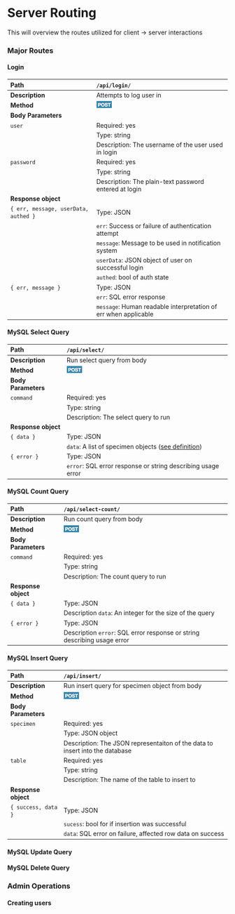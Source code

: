 # Server Routing

This will overview the routes utilized for client -> server interactions

### Major Routes

#### Login

| Path                                 | `/api/login/`                                                   |
| :----------------------------------- | :-------------------------------------------------------------- |
| <b>Description</b>                   | Attempts to log user in                                         |
| <b>Method </b>                       | ![Post Request](../assets/post.png)                             |
| <b>Body Parameters</b>               |                                                                 |
| `user`                               | Required: yes                                                   |
|                                      | Type: string                                                    |
|                                      | Description: The username of the user used in login             |
| `password`                           | Required: yes                                                   |
|                                      | Type: string                                                    |
|                                      | Description: The plain-text password entered at login           |
| <b>Response object</b>               |                                                                 |
| `{ err, message, userData, authed }` | Type: JSON                                                      |
|                                      | `err`: Success or failure of authentication attempt             |
|                                      | `message`: Message to be used in notification system            |
|                                      | `userData`: JSON object of user on successful login             |
|                                      | `authed`: bool of auth state                                    |
| `{ err, message }`                   | Type: JSON                                                      |
|                                      | `err`: SQL error response                                       |
|                                      | `message`: Human readable interpretation of err when applicable |

#### MySQL Select Query

| Path                   | `/api/select/`                                                                                                                                          |
| :--------------------- | :------------------------------------------------------------------------------------------------------------------------------------------------------ |
| <b>Description</b>     | Run select query from body                                                                                                                              |
| <b>Method </b>         | ![Post Request](../assets/post.png)                                                                                                                     |
| <b>Body Parameters</b> |                                                                                                                                                         |
| `command`              | Required: yes                                                                                                                                           |
|                        | Type: string                                                                                                                                            |
|                        | Description: The select query to run                                                                                                                    |
| <b>Response object</b> |                                                                                                                                                         |
| `{ data }`             | Type: JSON                                                                                                                                              |
|                        | `data`: A list of specimen objects (<a href="https://github.com/FLMNH-MGCL/spesql/blob/main/docs/development/SpecimenDefinition.md">see definition</a>) |
| `{ error }`            | Type: JSON                                                                                                                                              |
|                        | `error`: SQL error response or string describing usage error                                                                                            |

#### MySQL Count Query

| Path                   | `/api/select-count/`                                                     |
| :--------------------- | :----------------------------------------------------------------------- |
| <b>Description</b>     | Run count query from body                                                |
| <b>Method </b>         | ![Post Request](../assets/post.png)                                      |
| <b>Body Parameters</b> |                                                                          |
| `command`              | Required: yes                                                            |
|                        | Type: string                                                             |
|                        | Description: The count query to run                                      |
| <b>Response object</b> |                                                                          |
| `{ data }`             | Type: JSON                                                               |
|                        | Description `data`: An integer for the size of the query                 |
| `{ error }`            | Type: JSON                                                               |
|                        | Description `error`: SQL error response or string describing usage error |

#### MySQL Insert Query

| Path                   | `/api/insert/`                                                               |
| :--------------------- | :--------------------------------------------------------------------------- |
| <b>Description</b>     | Run insert query for specimen object from body                               |
| <b>Method </b>         | ![Post Request](../assets/post.png)                                          |
| <b>Body Parameters</b> |                                                                              |
| `specimen`             | Required: yes                                                                |
|                        | Type: JSON object                                                            |
|                        | Description: The JSON representaiton of the data to insert into the database |
| `table`                | Required: yes                                                                |
|                        | Type: string                                                                 |
|                        | Description: The name of the table to insert to                              |
| <b>Response object</b> |                                                                              |
| `{ success, data }`    | Type: JSON                                                                   |
|                        | `sucess`: bool for if insertion was successful                               |
|                        | `data`: SQL error on failure, affected row data on success                   |

#### MySQL Update Query

#### MySQL Delete Query

### Admin Operations

#### Creating users
